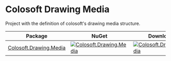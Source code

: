# Colosoft Drawing Media

Project with the definition of colosoft's drawing media structure.


| Package | NuGet | Downloads |
| ------- | ------------ | --------- |
| [Colosoft.Drawing.Media](https://www.nuget.org/packages/Colosoft.Drawing.Media/) | [![Colosoft.Drawing.Media](https://img.shields.io/nuget/v/Colosoft.Drawing.Media.svg)](https://www.nuget.org/packages/Colosoft.Drawing.Media/) | [![Colosoft.Drawing.Media](https://img.shields.io/nuget/dt/Colosoft.Drawing.Media.svg)](https://www.nuget.org/packages/Colosoft.Drawing.Media/) |

